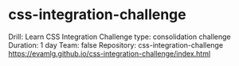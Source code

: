 # css-integration-challenge
Drill: Learn CSS Integration  Challenge type: consolidation challenge Duration: 1 day Team: false Repository: css-integration-challenge
https://evamlg.github.io/css-integration-challenge/index.html
